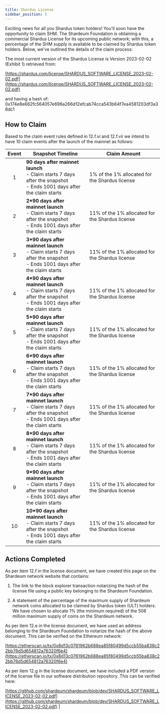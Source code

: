 ```yaml
---
title: Shardus License
sidebar_position: 5
---
```



Exciting news for all you Shardus token holders! You'll soon have the opportunity to claim SHM. The Shardeum Foundation is obtaining a commercial Shardus License for its upcoming public network; with this, a percentage of the SHM supply is available to be claimed by Shardus token holders. Below, we've outlined the details of the claim process:

The most current version of the Shardus License is Version 2023-02-02 (Exhibit 1) retrieved from:

[https://shardus.com/license/SHARDUS_SOFTWARE_LICENSE_2023-02-02.pdf](https://shardus.com/license/SHARDUS_SOFTWARE_LICENSE_2023-02-02.pdf)

and having a hash of: 0x174e8e662fc564057e696a266d12efcab74cca543b64f7ea4581203df3a38dc1


## How to Claim

Based to the claim event rules defined in 12.f.vi and 12.f.vii we intend to have 10 claim events after the launch of the mainnet as follows:

| Event		| Snapshot Timeline                                                                                                             	| Claim Amount                                                 	|
|:-----:|----------------------------------------------------------------------------------------------------------------------	|--------------------------------------------------------------	|
| 1     	| <b>90 days after mainnet launch</b><br />- Claim starts 7 days after the snapshot<br />- Ends 1001 days after the claim starts 	| 1% of the 1% allocated for the Shardus license 	|
| 2     	| <b>2*90 days after mainnet launch</b><br />- Claim starts 7 days after the snapshot<br />- Ends 1001 days after the claim starts                                                                                                             	| 11% of the 1% allocated for the Shardus license                                                    	|
| 3     	| <b>3*90 days after mainnet launch</b><br />- Claim starts 7 days after the snapshot<br />- Ends 1001 days after the claim starts                                                                                                            	| 11% of the 1% allocated for the Shardus license                                                    	|
| 4     	| <b>4*90 days after mainnet launch</b><br />- Claim starts 7 days after the snapshot<br />- Ends 1001 days after the claim starts                                                                                                               	| 11% of the 1% allocated for the Shardus license                                                    	|
| 5     	| <b>5*90 days after mainnet launch</b><br />- Claim starts 7 days after the snapshot<br />- Ends 1001 days after the claim starts                                                                                                           	| 11% of the 1% allocated for the Shardus license                                                    	|
| 6     	| <b>6*90 days after mainnet launch</b><br />- Claim starts 7 days after the snapshot<br />- Ends 1001 days after the claim starts                                                                                                             	| 11% of the 1% allocated for the Shardus license                                                    	|
| 7     	| <b>7*90 days after mainnet launch</b><br />- Claim starts 7 days after the snapshot<br />- Ends 1001 days after the claim starts                                                                                                              	| 11% of the 1% allocated for the Shardus license                                                    	|
| 8     	| <b>8*90 days after mainnet launch</b><br />- Claim starts 7 days after the snapshot<br />- Ends 1001 days after the claim starts                                                                                                              	| 11% of the 1% allocated for the Shardus license                                                     	|
| 9     	| <b>9*90 days after mainnet launch</b><br />- Claim starts 7 days after the snapshot<br />- Ends 1001 days after the claim starts                                                                                                                     	| 11% of the 1% allocated for the Shardus license                                                             	|
| 10    	| <b>10*90 days after mainnet launch</b><br />- Claim starts 7 days after the snapshot<br />- Ends 1001 days after the claim starts                                                                                                                     	| 11% of the 1% allocated for the Shardus license    

## Actions Completed

As per item 12.f in the license document, we have created this page on the Shardeum network website that contains:

1.  The link to the block explorer transaction notarizing the hash of the license file using a public key belonging to the Shardeum Foundation.

2.  A statement of the percentage of the maximum supply of Shardeum network coins allocated to be claimed by Shardus token (ULT) holders. We have chosen to allocate 1% (the minimum required) of the 508 million maximum supply of coins on the Shardeum network.


As per item 12.e in the license document, we have used an address belonging to the Shardeum Foundation to notarize the hash of the above document. This can be verified on the Ethereum network:


[https://etherscan.io/tx/0x8d13c0761962b688ea85f80499d5ccb55ba838c22bb76d5d654812a76320f6e4](https://etherscan.io/tx/0x8d13c0761962b688ea85f80499d5ccb55ba838c22bb76d5d654812a76320f6e4)


As per item 12.g in the license document, we have included a PDF version of the license file in our software distribution repository. This can be verified here:

[https://github.com/shardeum/shardeum/blob/dev/SHARDUS_SOFTWARE_LICENSE_2023-02-02.pdf](https://github.com/shardeum/shardeum/blob/dev/SHARDUS_SOFTWARE_LICENSE_2023-02-02.pdf)                                                         	|







